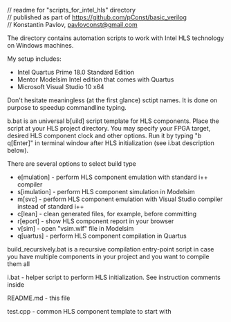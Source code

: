 // readme for "scripts_for_intel_hls" directory   
// published as part of https://github.com/pConst/basic_verilog   
// Konstantin Pavlov, pavlovconst@gmail.com   


The directory contains automation scripts to work with Intel HLS technology on Windows machines.

My setup includes:
  * Intel Quartus Prime 18.0 Standard Edition
  * Mentor Modelsim Intel edition that comes with Quartus 
  * Microsoft Visual Studio 10 x64  

Don't hesitate meaningless (at the first glance) sctipt names. It is done on purpose to speedup commandline typing.


b.bat is an universal b[uild] script template for HLS components. Place the script at your HLS project directory. You may specify your FPGA target, desired HLS component clock and other options. Run it by typing "b q[Enter]" in terminal window after HLS initialization (see i.bat description below).

There are several options to select build type
* e[mulation] - perform HLS component  emulation with standard i++ compiler
* s[imulation] - perform HLS component simulation in Modelsim
* m[svc] - perform HLS component emulation with Visual Studio compiler instead of standard i++
* c[lean] - clean generated files, for example, before committing
* r[eport] - show HLS component report in your browser
* v[sim] - open "vsim.wlf" file in Modelsim
* q[uartus] - perform HLS component compilation in Quartus


build_recursively.bat is a recursive compilation entry-point script in case you have multiple components in your project and you want to compile them all


i.bat - helper script to perform HLS initialization. See instruction comments inside


README.md - this file


test.cpp - common HLS component template to start with


